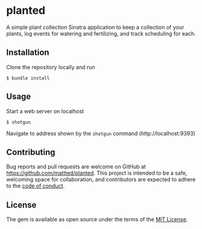 # planted
A simple plant collection Sinatra application to keep a collection of your plants, log events for watering and fertilizing, and track scheduling for each.

## Installation
Clone the repository locally and run 

  `$ bundle install` 

## Usage
Start a web server on localhost

  `$ shotgun`

Navigate to address shown by the `shotgun` command (http://localhost:9393)

## Contributing

Bug reports and pull requests are welcome on GitHub at https://github.com/mattted/planted. This project is intended to be a safe, welcoming space for collaboration, and contributors are expected to adhere to the [code of conduct](https://github.com/mattted/planted/blob/master/CODE_OF_CONDUCT.md).

## License

The gem is available as open source under the terms of the [MIT License](https://opensource.org/licenses/MIT).

